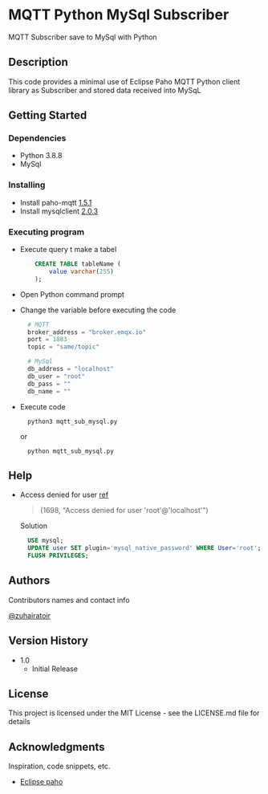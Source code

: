 # MQTT Python MySql Subscriber

MQTT Subscriber save to MySql with Python

## Description

This code provides a minimal use of Eclipse Paho MQTT Python client library as Subscriber and stored data received into MySqL

## Getting Started

### Dependencies

- Python 3.8.8
- MySql

### Installing

- Install paho-mqtt [1.5.1](https://pypi.org/project/paho-mqtt/1.5.1/)
- Install mysqlclient [2.0.3](https://pypi.org/project/mysqlclient/2.0.3/)

### Executing program

- Execute query t make a tabel

  ```sql
      CREATE TABLE tableName (
          value varchar(255)
      );
  ```

- Open Python command prompt
- Change the variable before executing the code

  ```python
    # MQTT
    broker_address = "broker.emqx.io"
    port = 1883
    topic = "same/topic"

    # MySql
    db_address = "localhost"
    db_user = "root"
    db_pass = ""
    db_name = ""
  ```

- Execute code

  ```console
    python3 mqtt_sub_mysql.py
  ```

  or

  ```console
    python mqtt_sub_mysql.py
  ```

## Help

- Access denied for user
  [ref](https://stackoverflow.com/questions/39281594/error-1698-28000-access-denied-for-user-rootlocalhost)

  > (1698, "Access denied for user 'root'@'localhost'")

  Solution
  
  ```sql
    USE mysql;
    UPDATE user SET plugin='mysql_native_password' WHERE User='root';
    FLUSH PRIVILEGES;
  ```

## Authors

Contributors names and contact info

[@zuhairatoir](https://twitter.com/zuhairatoir)

## Version History

- 1.0
  - Initial Release

## License

This project is licensed under the MIT License - see the LICENSE.md file for details

## Acknowledgments

Inspiration, code snippets, etc.

- [Eclipse paho](https://www.eclipse.org/paho/index.php?page=clients/python/index.php)
